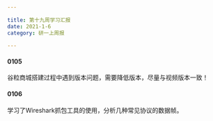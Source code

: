 ```yaml
---
 
title: 第十九周学习汇报
date: 2021-1-6
category: 研一上周报
 
---
```


#### 0105

<!-- more-->

谷粒商城搭建过程中遇到版本问题，需要降低版本，尽量与视频版本一致！

#### 0106
学习了Wireshark抓包工具的使用，分析几种常见协议的数据帧。
